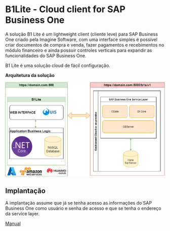 # B1Lite - Cloud client for SAP Business One


A solução B1 Lite é um lightweight client (cliente leve) para SAP Business One criado pela Imagine Software, com uma interface simples é possível criar documentos de compra e venda, fazer pagamentos e recebimentos no módulo financeiro e ainda possuir controles verticais para expandir as funcionalidades do SAP Business One.

B1 Lite é uma solução cloud de fácil configuração.

**Arquitetura da solução**

![Architect](https://github.com/EmpresaM2D2/WebContent/blob/master/img/B1LITE_architecture.png?raw=true)

## Implantação
A implantação assume que já se tenha acesso as informações do SAP Business One como usuário e senha de acesso e que se tenha o endereço da service layer.


[Manual](docs/0-index.MD)
